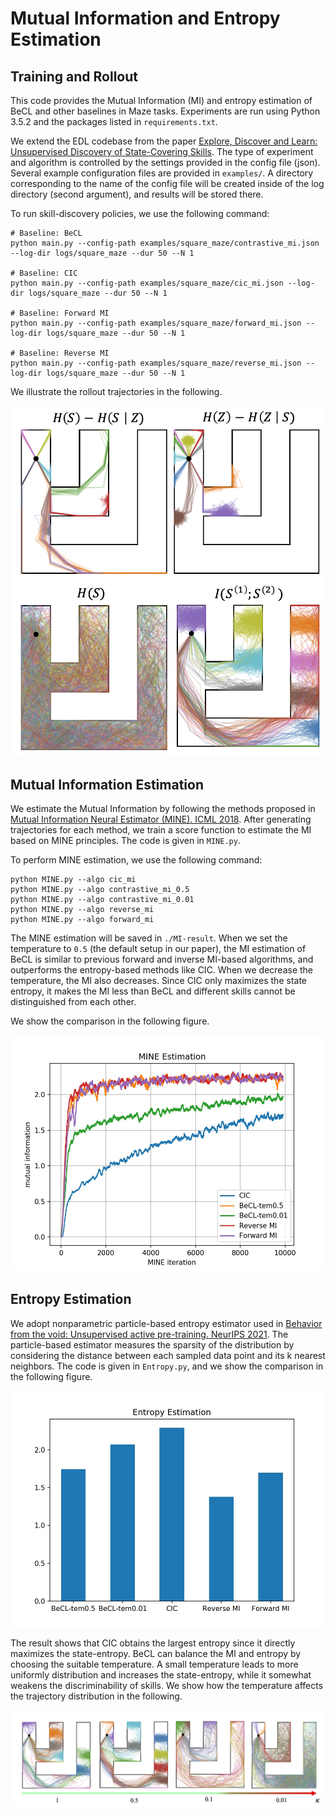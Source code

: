 # Mutual Information and Entropy Estimation

## Training and Rollout

This code provides the Mutual Information (MI) and entropy estimation of BeCL and other baselines in Maze tasks. Experiments are run using Python 3.5.2 and the packages listed in `requirements.txt`.

We extend the EDL codebase from the paper [Explore, Discover and Learn: Unsupervised Discovery of State-Covering Skills](https://arxiv.org/abs/2002.03647). The type of experiment and algorithm is controlled by the settings provided in the config file (json).
Several example configuration files are provided in `examples/`. A directory corresponding to the name of the config file will be created inside of the log directory (second argument), and results will be stored there.

To run skill-discovery policies, we use the following command:

```
# Baseline: BeCL
python main.py --config-path examples/square_maze/contrastive_mi.json --log-dir logs/square_maze --dur 50 --N 1

# Baseline: CIC
python main.py --config-path examples/square_maze/cic_mi.json --log-dir logs/square_maze --dur 50 --N 1

# Baseline: Forward MI
python main.py --config-path examples/square_maze/forward_mi.json --log-dir logs/square_maze --dur 50 --N 1 

# Baseline: Reverse MI
python main.py --config-path examples/square_maze/reverse_mi.json --log-dir logs/square_maze --dur 50 --N 1 
```

We illustrate the rollout trajectories in the following.

![avatar](MI-result/comparison_all_maze.png)


## Mutual Information Estimation

We estimate the Mutual Information by following the methods proposed in [Mutual Information Neural Estimator (MINE). ICML 2018](http://proceedings.mlr.press/v80/belghazi18a/belghazi18a.pdf). After generating trajectories for each method, we train a score function to estimate the MI based on MINE principles. The code is given in `MINE.py`. 

To perform MINE estimation, we use the following command:

```
python MINE.py --algo cic_mi 
python MINE.py --algo contrastive_mi_0.5 
python MINE.py --algo contrastive_mi_0.01 
python MINE.py --algo reverse_mi
python MINE.py --algo forward_mi
```

The MINE estimation will be saved in `./MI-result`. When we set the temperature to `0.5` (the default setup in our paper), the MI estimation of BeCL is similar to previous forward and inverse MI-based algorithms, and outperforms the entropy-based methods like CIC. When we decrease the temperature, the MI also decreases. Since CIC only maximizes the state entropy, it makes the MI less than BeCL and different skills cannot be distinguished from each other. 

We show the comparison in the following figure. 

![avatar](MI-result/MI-compare.jpg)


## Entropy Estimation

We adopt nonparametric particle-based entropy estimator used in [Behavior from the void: Unsupervised active pre-training. NeurIPS 2021](https://proceedings.neurips.cc/paper/2021/hash/99bf3d153d4bf67d640051a1af322505-Abstract.html). The particle-based estimator measures the sparsity of the distribution by considering the distance between each sampled data point and its k nearest neighbors. The code is given in `Entropy.py`, and we show the comparison in the following figure. 

![avatar](MI-result/Entropy-compare.jpg)

The result shows that CIC obtains the largest entropy since it directly maximizes the state-entropy. BeCL can balance the MI and entropy by choosing the suitable temperature. A small temperature leads to more uniformly distribution and increases the state-entropy, while it somewhat weakens the discriminability of skills. We show how the temperature affects the trajectory distribution in the following. 

![avatar](MI-result/ablation_temp_maze.png)

